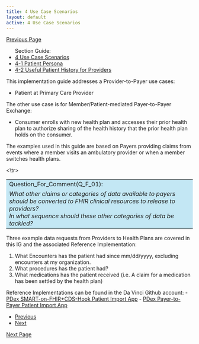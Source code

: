 ```yaml
---
title: 4 Use Case Scenarios
layout: default
active: 4 Use Case Scenarios
---
```


[Previous Page](3-6-22_US_Core_Goal_Profile.html)

<ul id="markdown-toc">
	Section Guide:
  <li><a href="4_Use_Case_Scenarios.html" id="markdown-toc-scenarios">4 Use Case Scenarios</a></li>
  <li><a href="4-1_Patient_Persona.html" id="markdown-toc-persona">4-1 Patient Persona</a></li>
  <li><a href="4-2_Useful_Patient_History_for_Providers.html" id="markdown-toc-useful-history">4-2 Useful Patient History for Providers</a></li>
</ul>

This implementation guide addresses a Provider-to-Payer use cases:

- Patient at Primary Care Provider

The other use case is for Member/Patient-mediated Payer-to-Payer Exchange:

- Consumer enrolls with new health plan and accesses their prior health plan to authorize sharing of the health history that the prior health plan holds on the consumer.

The examples used in this guide are based on Payers providing claims from events where a member visits an ambulatory provider or when a member switches health plans.


<table style="background-color:rgb(195,231,244);width:100%">
  <tr>
      <td>Question_For_Comment(Q_F_01):</td>
  <\tr>
  <tr>
		<td>
      <i>
What other claims or categories of data available to payers should be converted to FHIR clinical resources to release to providers? <br/>
	In what sequence should these other categories of data be tackled?
     </i>
   </td>
  </tr>	
</table>

		
Three example data requests from Providers to Health Plans are covered in this IG and the associated Reference Implementation:

1. What Encounters has the patient had since mm/dd/yyyy, excluding encounters at my organization.
2. What procedures has the patient had?
3. What medications has the patient received (i.e. A claim for a medication has been settled by the health plan)

Reference Implementations can be found in the Da Vinci Github account:
	- [PDex SMART-on-FHIR+CDS-Hook Patient Import App](https://github.com/HL7-DaVinci/PDex-Patient-Import-App)
	- [PDex Payer-to-Payer Patient Import App](https://github.com/HL7-DaVinci/PDex-Patient-Import-App)
	
<ul>
  <li><a href="3-6-22_US_Core_Goal_Profile.html" >Previous</a></li>
  <li><a href="4-1_Patient_Persona.html" >Next</a></li>
</ul>

[Next Page](4-1_Patient_Persona.html)